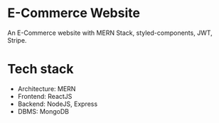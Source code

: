 # E-Commerce Website

An E-Commerce website with MERN Stack, styled-components, JWT, Stripe.

# Tech stack

* Architecture: MERN
* Frontend: ReactJS
* Backend: NodeJS, Express
* DBMS: MongoDB
